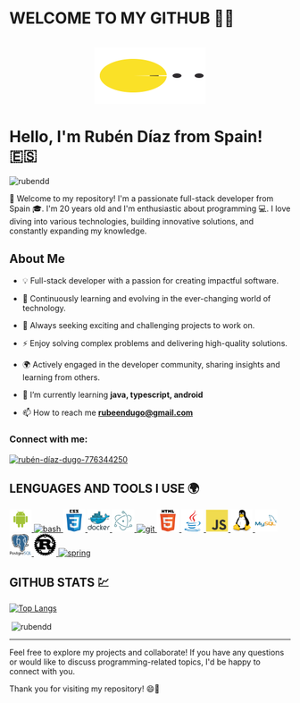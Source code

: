 #  WELCOME TO MY GITHUB 👋🏻
<div align="center">
	<br>
	<img src="https://raw.githubusercontent.com/Aniket965/Aniket965/master/pacman.svg?sanitize=true" width="200" height="100">
</div>


# Hello, I'm Rubén Díaz from Spain! 🇪🇸

<p align="left"> <img src="https://komarev.com/ghpvc/?username=rubendd&label=Profile%20views&color=0e75b6&style=flat" alt="rubendd" /> </p>

👋 Welcome to my repository! I'm a passionate full-stack developer from Spain 🎓. I'm 20 years old and I'm enthusiastic about programming 💻. I love diving into various technologies, building innovative solutions, and constantly expanding my knowledge.

## About Me

- 💡 Full-stack developer with a passion for creating impactful software.
- 🌱 Continuously learning and evolving in the ever-changing world of technology.
- 🎯 Always seeking exciting and challenging projects to work on.
- ⚡ Enjoy solving complex problems and delivering high-quality solutions.
- 🌍 Actively engaged in the developer community, sharing insights and learning from others.


- 🌱 I’m currently learning **java, typescript, android**

- 📫 How to reach me **rubeendugo@gmail.com** 


<h3 align="left">Connect with me:</h3>
<p align="left">
<a href="https://linkedin.com/in/rubén-díaz-dugo-776344250" target="blank"><img align="center" src="https://raw.githubusercontent.com/rahuldkjain/github-profile-readme-generator/master/src/images/icons/Social/linked-in-alt.svg" alt="rubén-díaz-dugo-776344250" height="30" width="40" /></a>
</p>


## LENGUAGES AND TOOLS I USE 🌍

<p align="left"> <a href="https://developer.android.com" target="_blank" rel="noreferrer"> <img src="https://raw.githubusercontent.com/devicons/devicon/master/icons/android/android-original-wordmark.svg" alt="android" width="40" height="40"/> </a> <a href="https://www.gnu.org/software/bash/" target="_blank" rel="noreferrer"> <img src="https://www.vectorlogo.zone/logos/gnu_bash/gnu_bash-icon.svg" alt="bash" width="40" height="40"/> </a> <a href="https://www.w3schools.com/css/" target="_blank" rel="noreferrer"> <img src="https://raw.githubusercontent.com/devicons/devicon/master/icons/css3/css3-original-wordmark.svg" alt="css3" width="40" height="40"/> </a> <a href="https://www.docker.com/" target="_blank" rel="noreferrer"> <img src="https://raw.githubusercontent.com/devicons/devicon/master/icons/docker/docker-original-wordmark.svg" alt="docker" width="40" height="40"/> </a> <a href="https://www.electronjs.org" target="_blank" rel="noreferrer"> <img src="https://raw.githubusercontent.com/devicons/devicon/master/icons/electron/electron-original.svg" alt="electron" width="40" height="40"/> </a> <a href="https://git-scm.com/" target="_blank" rel="noreferrer"> <img src="https://www.vectorlogo.zone/logos/git-scm/git-scm-icon.svg" alt="git" width="40" height="40"/> </a> <a href="https://www.w3.org/html/" target="_blank" rel="noreferrer"> <img src="https://raw.githubusercontent.com/devicons/devicon/master/icons/html5/html5-original-wordmark.svg" alt="html5" width="40" height="40"/> </a> <a href="https://www.java.com" target="_blank" rel="noreferrer"> <img src="https://raw.githubusercontent.com/devicons/devicon/master/icons/java/java-original.svg" alt="java" width="40" height="40"/> </a> <a href="https://developer.mozilla.org/en-US/docs/Web/JavaScript" target="_blank" rel="noreferrer"> <img src="https://raw.githubusercontent.com/devicons/devicon/master/icons/javascript/javascript-original.svg" alt="javascript" width="40" height="40"/> </a> <a href="https://www.linux.org/" target="_blank" rel="noreferrer"> <img src="https://raw.githubusercontent.com/devicons/devicon/master/icons/linux/linux-original.svg" alt="linux" width="40" height="40"/> </a> <a href="https://www.mysql.com/" target="_blank" rel="noreferrer"> <img src="https://raw.githubusercontent.com/devicons/devicon/master/icons/mysql/mysql-original-wordmark.svg" alt="mysql" width="40" height="40"/> </a> <a href="https://www.postgresql.org" target="_blank" rel="noreferrer"> <img src="https://raw.githubusercontent.com/devicons/devicon/master/icons/postgresql/postgresql-original-wordmark.svg" alt="postgresql" width="40" height="40"/> </a> <a href="https://www.rust-lang.org" target="_blank" rel="noreferrer"> <img src="https://raw.githubusercontent.com/devicons/devicon/master/icons/rust/rust-plain.svg" alt="rust" width="40" height="40"/> </a> <a href="https://spring.io/" target="_blank" rel="noreferrer"> <img src="https://www.vectorlogo.zone/logos/springio/springio-icon.svg" alt="spring" width="40" height="40"/> </a> </p>

## GITHUB STATS 💹

[![Top Langs](https://github-readme-stats.vercel.app/api/top-langs/?username=rubendd&show_icons=true&theme=onedark)](https://github.com/anuraghazra/github-readme-stats)


<p>&nbsp;<img align="center" src="https://github-readme-stats.vercel.app/api?username=rubendd&show_icons=true&theme=onedark" alt="rubendd" /></p>

 ---

Feel free to explore my projects and collaborate! If you have any questions or would like to discuss programming-related topics, I'd be happy to connect with you.

Thank you for visiting my repository! 😄🚀

